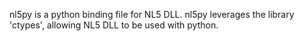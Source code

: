 nl5py is a python binding file for NL5 DLL.  nl5py leverages the library 'ctypes', allowing NL5 DLL to be used with python.
